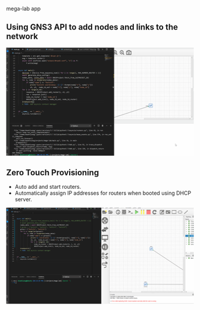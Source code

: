 mega-lab app
## Using GNS3 API to add nodes and links to the network


![Alt_text](mega-lab.gif)



## Zero Touch Provisioning
- Auto add and start routers.
 - Automatically assign IP addresses for routers when booted using DHCP server.



![Alt_text](mega-lab2.gif)